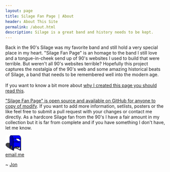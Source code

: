 ```yaml
---
layout: page
title: Silage Fan Page | About
header: About This Site
permalink: /about.html
description: Silage is a great band and history needs to be kept.
---
```


<p>
Back in the 90's Silage was my favorite band and still hold a very special place in my heart.  "Silage Fan Page" is an homage to the band I still love and a tongue-in-cheek send up of 90's websites I used to build that were terrible.  But weren't all 90's websites terrible?  Hopefully this project captures the nostalgia of the 90's web and some amazing historical beats of Silage, a band that needs to be remembered well into the modern age.  
<br>
<br>
If you want to know a bit more about <a href="https://medium.com/@jdodson/why-i-created-a-90s-fan-page-for-the-greatest-band-in-the-world-and-wrote-this-think-piece-about-e8b11d21becb" target="_blank">why I created this page you should read this</a>.
</p>

<p>
<a href="https://github.com/jdodson/silagefanpage" target="_blank">"Silage Fan Page" is open source and available on GitHub for anyone to copy of modify</a>.  If you want to add more information, setlists, posters or the like feel free to submit a pull request with your changes or contact me directly.  As a hardcore Silage fan from the 90's I have a fair amount in my collection but it is far from complete and if you have something I don't have, let me know.
</p>


 <a href="mailto:jbdodson@gmail.com?subject=Silage Fan Page"><img src='images/Blue_mailbox_2.gif' width="50px"><br>email me</a>

~ <a href="http://jdodson.org" target="_blank">Jon</a>
